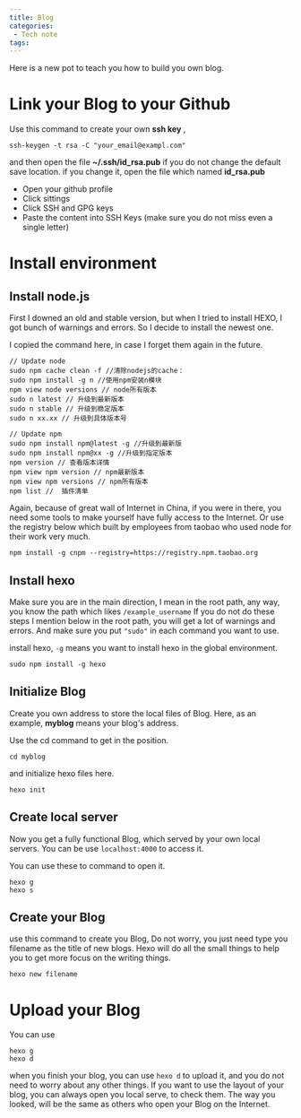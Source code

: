 ```yaml
---
title: Blog
categories:
 - Tech note
tags:
---
```


Here is a new pot to teach you how to build you own blog.


# Link your Blog to your Github

Use this command to create your own __ssh key__ ,

```
ssh-keygen -t rsa -C "your_email@exampl.com"
```
and then open the file  **~/.ssh/id_rsa.pub**  if you do not change the default save location. if you change it, open the file which named __id_rsa.pub__

* Open your github profile
* Click sittings
* Click SSH and GPG keys
* Paste the content into SSH Keys (make sure you do not miss even a single letter)

# Install environment

## Install node.js 

First I downed an old and stable version, but when I tried to install HEXO, I got bunch of warnings and errors. So I decide to install the newest one.

I copied the command here, in case I forget them again in the future.


```
// Update node
sudo npm cache clean -f //清除nodejs的cache：
sudo npm install -g n //使用npm安装n模块
npm view node versions // node所有版本
sudo n latest // 升级到最新版本
sudo n stable // 升级到稳定版本
sudo n xx.xx // 升级到具体版本号
```
```
// Update npm
sudo npm install npm@latest -g //升级到最新版
sudo npm install npm@xx -g //升级到指定版本
npm version // 查看版本详情
npm view npm version // npm最新版本
npm view npm versions // npm所有版本
npm list //  插件清单
```

Again, because of great wall of Internet in China,  if you were in there, you need some tools to make yourself have fully access to the Internet. Or use the registry below which built by employees from taobao who used node for their work very much.

```
npm install -g cnpm --registry=https://registry.npm.taobao.org
```

## Install hexo

Make sure you are in the main direction, I mean in the root path, any way, you know the path which likes `/example_username`
If you do not do these steps I mention below in the root path, you will get a lot of warnings and errors.
And make sure you put `"sudo"` in each command you want to use.

install hexo,  `-g` means you want to install hexo in the global environment.

```
sudo npm install -g hexo
```

## Initialize Blog

Create you own address to store the local files of Blog. Here, as an example, __myblog__ means your blog's address.

Use the cd command to get in the position.

```
cd myblog
```

and initialize hexo files here.

```
hexo init
```

## Create local server
Now you get a fully functional Blog, which served by your own local servers. You can be use `localhost:4000` to access it.

You can use these to command to open it.
```
hexo g
hexo s
```

## Create your Blog

use this command to create you Blog, Do not worry, you just need type you filename as the title of new blogs. Hexo will do all the small things to help you to get more focus on the writing things.

```
hexo new filename
```

# Upload your Blog
You can use 

```
hexo g
hexo d
```
when you finish your blog, you can use `hexo d` to upload it, and you do not need to worry about any other things. If you want to use the layout of your blog, you can always open you local serve, to check them. The way you looked, will be the same as others who open your Blog on the Internet.  


